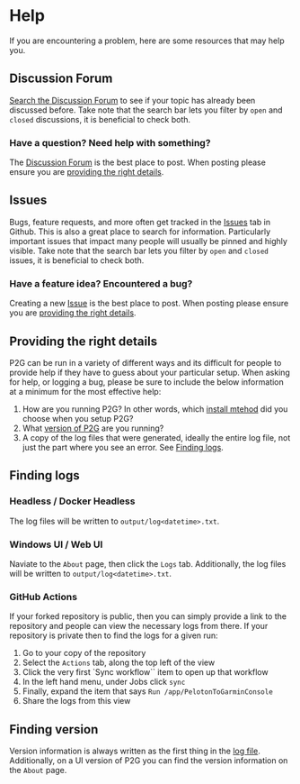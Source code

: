 
# Help

If you are encountering a problem, here are some resources that may help you.

## Discussion Forum

[Search the Discussion Forum](https://github.com/philosowaffle/peloton-to-garmin/discussions) to see if your topic has already been discussed before.  Take note that the search bar lets you filter by `open` and `closed` discussions, it is beneficial to check both.

### Have a question? Need help with something?

The [Discussion Forum](https://github.com/philosowaffle/peloton-to-garmin/discussions) is the best place to post.  When posting please ensure you are [providing the right details](#providing-the-right-details).

## Issues

Bugs, feature requests, and more often get tracked in the [Issues](https://github.com/philosowaffle/peloton-to-garmin/issues) tab in Github. This is also a great place to search for information.  Particularly important issues that impact many people will usually be pinned and highly visible.  Take note that the search bar lets you filter by `open` and `closed` issues, it is beneficial to check both.

### Have a feature idea? Encountered a bug?

Creating a new [Issue](https://github.com/philosowaffle/peloton-to-garmin/issues) is the best place to post.  When posting please ensure you are [providing the right details](#providing-the-right-details).

## Providing the right details

P2G can be run in a variety of different ways and its difficult for people to provide help if they have to guess about your particular setup.  When asking for help, or logging a bug, please be sure to include the below information at a minimum for the most effective help:

1. How are you running P2G? In other words, which [install mtehod](install/index.md) did you choose when you setup P2G?
1. What [version of P2G](#finding-version) are you running?
1. A copy of the log files that were generated, ideally the entire log file, not just the part where you see an error. See [Finding logs](#finding-logs).

## Finding logs

### Headless / Docker Headless

The log files will be written to `output/log<datetime>.txt`.

### Windows UI / Web UI

Naviate to the `About` page, then click the `Logs` tab.  Additionally, the log files will be written to `output/log<datetime>.txt`.

### GitHub Actions

If your forked repository is public, then you can simply provide a link to the repository and people can view the necessary logs from there.  If your repository is private then to find the logs for a given run:

1. Go to your copy of the repository
1. Select the `Actions` tab, along the top left of the view
1. Click the very first `Sync workflow`` item to open up that workflow
1. In the left hand menu, under Jobs click `sync`
1. Finally, expand the item that says `Run /app/PelotonToGarminConsole`
1. Share the logs from this view

## Finding version

Version information is always written as the first thing in the [log file](#finding-logs).  Additionally, on a UI version of P2G you can find the version information on the `About` page.
